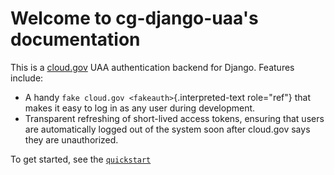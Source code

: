 # Welcome to cg-django-uaa\'s documentation

This is a [cloud.gov](https://cloud.gov/) UAA authentication backend for
Django. Features include:

- A handy `fake cloud.gov <fakeauth>`{.interpreted-text role="ref"}
    that makes it easy to log in as any user during development.
- Transparent refreshing of short-lived access tokens, ensuring that
    users are automatically logged out of the system soon after
    cloud.gov says they are unauthorized.

To get started, see the [`quickstart`](./quickstart.md)
